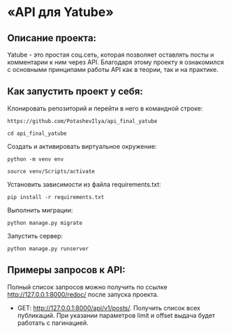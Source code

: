 # «API для Yatube»

## Описание проекта: 
Yatube - это простая соц.сеть, которая позволяет оставлять посты и комментарии к ним через API. Благодаря этому проекту я ознакомился с основными принципами работы API как в теории, так и на практике.

## Как запустить проект у себя:
Клонировать репозиторий и перейти в него в командной строке:
```
https://github.com/PotashevIlya/api_final_yatube
```
```
cd api_final_yatube
```
Cоздать и активировать виртуальное окружение:
```
python -m venv env
```
```
source venv/Scripts/activate
```
Установить зависимости из файла requirements.txt:
```
pip install -r requirements.txt
```
Выполнить миграции:
```
python manage.py migrate
```
Запустить сервер:
```
python manage.py runserver
```
## Примеры запросов к API:
Полный список запросов можно получить по ссылке http://127.0.0.1:8000/redoc/ после запуска проекта. 

- GET: http://127.0.0.1:8000/api/v1/posts/.
Получить список всех публикаций. При указании параметров limit и offset выдача будет работать с пагинацией.
